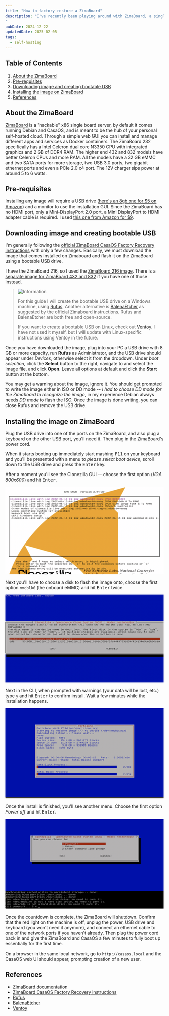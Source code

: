 ```yaml
---
title: "How to factory restore a ZimaBoard"
description: "I've recently been playing around with ZimaBoard, a single board server running Debian and CasaOS. It's a cool little machine, but I accidentally broke something and had to factory reset. It's not a simple option in a some settings menu, the process involves flashing an image on the ZimaBoard, so I wrote down the steps I took.
"
pubDate: 2024-12-22
updatedDate: 2025-02-05
tags:
  - self-hosting
---
```


## Table of Contents

1. [About the ZimaBoard](#about)
2. [Pre-requisites](#pre)
3. [Downloading image and creating bootable USB](#image)
4. [Installing the image on ZimaBoard](#install)
5. [References](#ref)

<div id='about'/>

## About the ZimaBoard

<a href="https://www.zimaspace.com/products/single-board-server" target="_blank">ZimaBoard</a> is a "hackable" x86 single board server, by default it comes running Debian and CasaOS, and is meant to be the hub of your personal self-hosted cloud. Through a simple web GUI you can install and manage different apps and services as Docker containers. The ZimaBoard 232 specifically has a Intel Celeron dual core N3350 CPU with integrated graphics and 2 GB of DDR4 RAM. The higher end 432 and 832 models have better Celeron CPUs and more RAM. All the models have a 32 GB eMMC and two SATA ports for more storage, two USB 3.0 ports, two gigabit ethernet ports and even a PCIe 2.0 x4 port. The 12V charger sips power at around 5 to 6 watts.


<div id='pre'/>

## Pre-requisites

Installing any image will require a USB drive (<a href="https://www.amazon.com/SamData-Swivel-Storage-Indicator-8GB-1Pack/dp/B08CRMBD93" target="_blank">here's an 8gb one for $5 on Amazon</a>) and a monitor to use the installation GUI. Since the ZimaBoard has no HDMI port, only a Mini-DisplayPort 2.0 port, a Mini DisplayPort to HDMI adapter cable is required. I used <a href="https://www.amazon.com/dp/B0757JWW81" target="_blank">this one from Amazon for $9</a>.

<div id='image'/>

## Downloading image and creating bootable USB

I'm generally following the <a href="https://www.zimaspace.com/docs/faq/Restore-factory-settings" target="_blank">official ZimaBoard CasaOS Factory Recovery instructions</a> with only a few changes. Basically, we must download the image that comes installed on Zimaboard and flash it on the ZimaBoard using a bootable USB drive.

I have the ZimaBoard 216, so I used the <a href="https://drive.google.com/file/d/1PFw1JXoimwUvOX9kgkmOSUM0evi_GGxv/view" target="_blank">ZimaBoard 216 image</a>. There is a <a href="https://drive.google.com/file/d/1b-k7d1LzPHNUtem-hOrHB5dDt0_AC6mK/view" target="_blank">separate image for ZimaBoard 432 and 832</a> if you have one of those instead.

> <img src="/assets/info.svg" class="info" loading="lazy" decoding="async" alt="Information">
>
> For this guide I will create the bootable USB drive on a Windows machine, using <a href="https://rufus.ie" target="_blank">Rufus</a>. Another alternative is <a href="https://etcher.balena.io" target="_blank">BalenaEtcher</a> as suggested by the official Zimaboard instructions. Rufus and BalenaEtcher are both free and open-source.
>
> If you want to create a bootable USB on Linux, check out <a href="https://ventoy.net" target="_blank">Ventoy</a>. I have not used it myself, but I will update with Linux-specific instructions using Ventoy in the future.

Once you have downloaded the image, plug into your PC a USB drive with 8 GB or more capacity, run **Rufus** as Administrator, and the USB drive should appear under _Devices_, otherwise select it from the dropdown. Under _boot selection_, click the **Select** button to the right, navigate to and select the image file, and click **Open**. Leave all options at default and click the **Start** button at the bottom.

You may get a warning about the image, ignore it. You should get prompted to write the image either in ISO or DD mode -- _I had to choose DD mode for the Zimaboard to recognize the image_, in my experience Debian always needs _DD mode_ to flash the ISO. Once the image is done writing, you can close Rufus and remove the USB drive.

<div id='install'/>

## Installing the image on ZimaBoard

Plug the USB drive into one of the ports on the ZimaBoard, and also plug a keyboard on the other USB port, you'll need it. Then plug in the ZimaBoard's power cord.

When it starts booting up immediately start mashing <kbd>F11</kbd> on your keyboard and you'll be presented with a menu to _please select boot device_, scroll down to the USB drive and press the <kbd>Enter</kbd> key.

After a moment you'll see the Clonezilla GUI -- choose the first option (_VGA 800x600_) and hit <kbd>Enter</kbd>.

![Clonezilla interface.](../../img/blog/zimaboard1.webp 'Clonezilla interface')

Next you'll have to choose a disk to flash the image onto, choose the first option `mmcblk0` (the onboard eMMC) and hit <kbd>Enter</kbd> twice.

![Choosing media to install image.](../../img/blog/zimaboard2.webp 'Choosing media to install image')

Next in the CLI, when prompted with warnings (your data will be lost, etc.) type `y` and hit <kbd>Enter</kbd> to confirm install. Wait a few minutes while the installation happens.

![Image installation in progress.](../../img/blog/zimaboard3.webp 'Image installation in progress')

Once the install is finished, you'll see another menu. Choose the first option _Power off_ and hit <kbd>Enter</kbd>.

![Image finished installing.](../../img/blog/zimaboard4.webp 'Image finished installing')

Once the countdown is complete, the ZimaBoard will shutdown. Confirm that the red light on the machine is off, unplug the power, USB drive and keyboard (you won't need it anymore), and connect an ethernet cable to one of the network ports if you haven't already. Then plug the power cord back in and give the ZimaBoard and CasaOS a few minutes to fully boot up essentially for the first time.

On a browser in the same local network, go to `http://casaos.local` and the CasaOS web UI should appear, prompting creation of a new user.

<div id='ref'/>

## References

- <a href="https://www.zimaspace.com/docs" target="_blank">ZimaBoard documentation</a>
- <a href="https://www.zimaspace.com/docs/faq/Restore-factory-settings" target="_blank">ZimaBoard CasaOS Factory Recovery instructions</a>
- <a href="https://rufus.ie" target="_blank">Rufus</a>
- <a href="https://etcher.balena.io" target="_blank">BalenaEtcher</a>
- <a href="https://ventoy.net" target="_blank">Ventoy</a>
